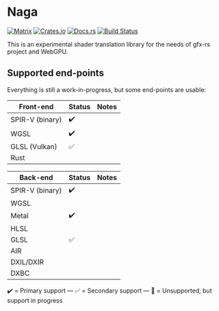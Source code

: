 # Naga

[![Matrix](https://img.shields.io/badge/Matrix-%23naga%3Amatrix.org-blueviolet.svg)](https://matrix.to/#/#naga:matrix.org)
[![Crates.io](https://img.shields.io/crates/v/naga.svg?label=naga)](https://crates.io/crates/naga)
[![Docs.rs](https://docs.rs/naga/badge.svg)](https://docs.rs/naga)
[![Build Status](https://github.com/gfx-rs/naga/workflows/pipeline/badge.svg)](https://github.com/gfx-rs/naga/actions)

This is an experimental shader translation library for the needs of gfx-rs project and WebGPU.

## Supported end-points

Everything is still a work-in-progress, but some end-points are usable:

Front-end       |       Status       | Notes |
--------------- | ------------------ | ----- |
SPIR-V (binary) | :heavy_check_mark: |       |
WGSL            | :heavy_check_mark: |       |
GLSL (Vulkan)   | :white_check_mark: |       |
Rust            |                    |       |

Back-end        |       Status       | Notes |
--------------- | ------------------ | ----- |
SPIR-V (binary) | :heavy_check_mark: |       |
WGSL            |                    |       |
Metal           | :heavy_check_mark: |       |
HLSL            |                    |       |
GLSL            | :white_check_mark: |       |
AIR             |                    |       |
DXIL/DXIR       |                    |       |
DXBC            |                    |       |

:heavy_check_mark: = Primary support — :white_check_mark: = Secondary support — :construction: = Unsupported, but support in progress
